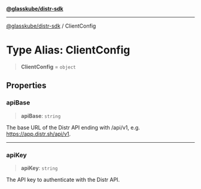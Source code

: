 [**@glasskube/distr-sdk**](../README.md)

---

[@glasskube/distr-sdk](../README.md) / ClientConfig

# Type Alias: ClientConfig

> **ClientConfig** = `object`

## Properties

### apiBase

> **apiBase**: `string`

The base URL of the Distr API ending with /api/v1, e.g. https://app.distr.sh/api/v1.

---

### apiKey

> **apiKey**: `string`

The API key to authenticate with the Distr API.

